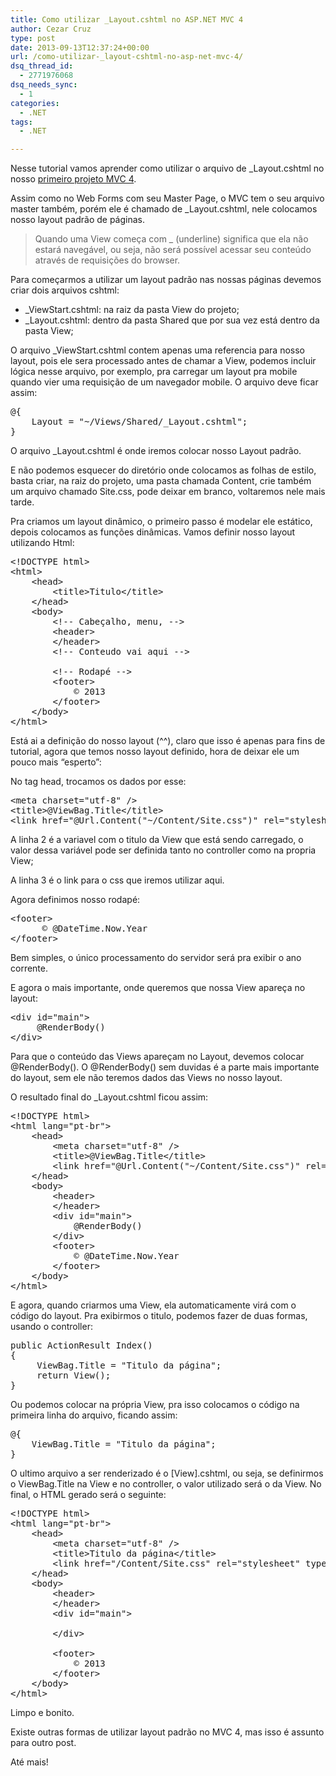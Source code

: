 ```yaml
---
title: Como utilizar _Layout.cshtml no ASP.NET MVC 4
author: Cezar Cruz
type: post
date: 2013-09-13T12:37:24+00:00
url: /como-utilizar-_layout-cshtml-no-asp-net-mvc-4/
dsq_thread_id:
  - 2771976068
dsq_needs_sync:
  - 1
categories:
  - .NET
tags:
  - .NET

---
```

Nesse tutorial vamos aprender como utilizar o arquivo de _Layout.cshtml no nosso <a href="https://cezarcruz.com.br/blog/2013/09/criando-o-primeiro-projeto-aspnet-mvc-com-csharp/" target="_blank">primeiro projeto MVC 4</a>.

Assim como no Web Forms com seu Master Page, o MVC tem o seu arquivo master também, porém ele é chamado de _Layout.cshtml, nele colocamos nosso layout padrão de páginas.

<!--more-->

> Quando uma View começa com _ (underline) significa que ela não estará navegável, ou seja, não será possível acessar seu conteúdo através de requisições do browser.

Para começarmos a utilizar um layout padrão nas nossas páginas devemos criar dois arquivos cshtml:

  * _ViewStart.cshtml: na raiz da pasta View do projeto;
  * _Layout.cshtml: dentro da pasta Shared que por sua vez está dentro da pasta View;

O arquivo _ViewStart.cshtml contem apenas uma referencia para nosso layout, pois ele sera processado antes de chamar a View, podemos incluir lógica nesse arquivo, por exemplo, pra carregar um layout pra mobile quando vier uma requisição de um navegador mobile. O arquivo deve ficar assim:

<pre class="lang:asp decode:true">@{
    Layout = "~/Views/Shared/_Layout.cshtml";
}</pre>

O arquivo _Layout.cshtml é onde iremos colocar nosso Layout padrão.

E não podemos esquecer do diretório onde colocamos as folhas de estilo, basta criar, na raiz do projeto, uma pasta chamada Content, crie também um arquivo chamado Site.css, pode deixar em branco, voltaremos nele mais tarde.

Pra criamos um layout dinâmico, o primeiro passo é modelar ele estático, depois colocamos as funções dinâmicas. Vamos definir nosso layout utilizando Html:

<pre class="lang:asp decode:true">&lt;!DOCTYPE html&gt;
&lt;html&gt;
    &lt;head&gt;
        &lt;title&gt;Titulo&lt;/title&gt;
    &lt;/head&gt;
    &lt;body&gt;
        &lt;!-- Cabeçalho, menu, --&gt;
        &lt;header&gt;
        &lt;/header&gt;
        &lt;!-- Conteudo vai aqui --&gt;

        &lt;!-- Rodapé --&gt;
        &lt;footer&gt;
            &copy; 2013
        &lt;/footer&gt;
    &lt;/body&gt;
&lt;/html&gt;</pre>

Está ai a definição do nosso layout (^^), claro que isso é apenas para fins de tutorial, agora que temos nosso layout definido, hora de deixar ele um pouco mais &#8220;esperto&#8221;:

No tag head, trocamos os dados por esse:

<pre class="lang:asp decode:true">&lt;meta charset="utf-8" /&gt;
&lt;title&gt;@ViewBag.Title&lt;/title&gt;  
&lt;link href="@Url.Content("~/Content/Site.css")" rel="stylesheet" type="text/css" /&gt;</pre>

A linha 2 é a variavel com o titulo da View que está sendo carregado, o valor dessa variável pode ser definida tanto no controller como na propria View;

A linha 3 é o link para o css que iremos utilizar aqui.

Agora definimos nosso rodapé:

<pre class="lang:asp decode:true">&lt;footer&gt;
      &copy; @DateTime.Now.Year
&lt;/footer&gt;</pre>

Bem simples, o único processamento do servidor será pra exibir o ano corrente.

E agora o mais importante, onde queremos que nossa View apareça no layout:

<pre class="lang:asp decode:true">&lt;div id="main"&gt;
     @RenderBody()
&lt;/div&gt;</pre>

Para que o conteúdo das Views apareçam no Layout, devemos colocar @RenderBody(). O @RenderBody() sem duvidas é a parte mais importante do layout, sem ele não teremos dados das Views no nosso layout.

O resultado final do _Layout.cshtml ficou assim:

<pre class="lang:xhtml decode:true">&lt;!DOCTYPE html&gt;
&lt;html lang="pt-br"&gt;
    &lt;head&gt;
        &lt;meta charset="utf-8" /&gt;
        &lt;title&gt;@ViewBag.Title&lt;/title&gt;  
        &lt;link href="@Url.Content("~/Content/Site.css")" rel="stylesheet" type="text/css" /&gt;       
    &lt;/head&gt;
    &lt;body&gt;
        &lt;header&gt;            
        &lt;/header&gt;
        &lt;div id="main"&gt;
            @RenderBody()
        &lt;/div&gt;
        &lt;footer&gt;
            &copy; @DateTime.Now.Year
        &lt;/footer&gt;
    &lt;/body&gt;
&lt;/html&gt;</pre>

E agora, quando criarmos uma View, ela automaticamente virá com o código do layout. Pra exibirmos o titulo, podemos fazer de duas formas, usando o controller:

<pre class="lang:c# decode:true">public ActionResult Index()
{
     ViewBag.Title = "Titulo da página";
     return View();
}</pre>

Ou podemos colocar na própria View, pra isso colocamos o código na primeira linha do arquivo, ficando assim:

<pre class="lang:asp decode:true">@{
    ViewBag.Title = "Titulo da página";
}</pre>

O ultimo arquivo a ser renderizado é o [View].cshtml, ou seja, se definirmos o ViewBag.Title na View e no controller, o valor utilizado será o da View. No final, o HTML gerado será o seguinte:

<pre class="lang:asp decode:true">&lt;!DOCTYPE html&gt;
&lt;html lang="pt-br"&gt;
    &lt;head&gt;
        &lt;meta charset="utf-8" /&gt;
        &lt;title&gt;Titulo da página&lt;/title&gt;  
        &lt;link href="/Content/Site.css" rel="stylesheet" type="text/css" /&gt;       
    &lt;/head&gt;
    &lt;body&gt;
        &lt;header&gt;           
        &lt;/header&gt;
        &lt;div id="main"&gt;

        &lt;/div&gt;

        &lt;footer&gt;
            &copy; 2013
        &lt;/footer&gt;
    &lt;/body&gt;
&lt;/html&gt;</pre>

Limpo e bonito.

Existe outras formas de utilizar layout padrão no MVC 4, mas isso é assunto para outro post.

Até mais!